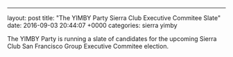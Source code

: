 ---
layout: post
title:  "The YIMBY Party Sierra Club Executive Commitee Slate"
date:   2016-09-03 20:44:07 +0000
categories: sierra yimby

The YIMBY Party is running a slate of candidates for the upcoming Sierra
Club San Francisco Group Executive Commitee election.
